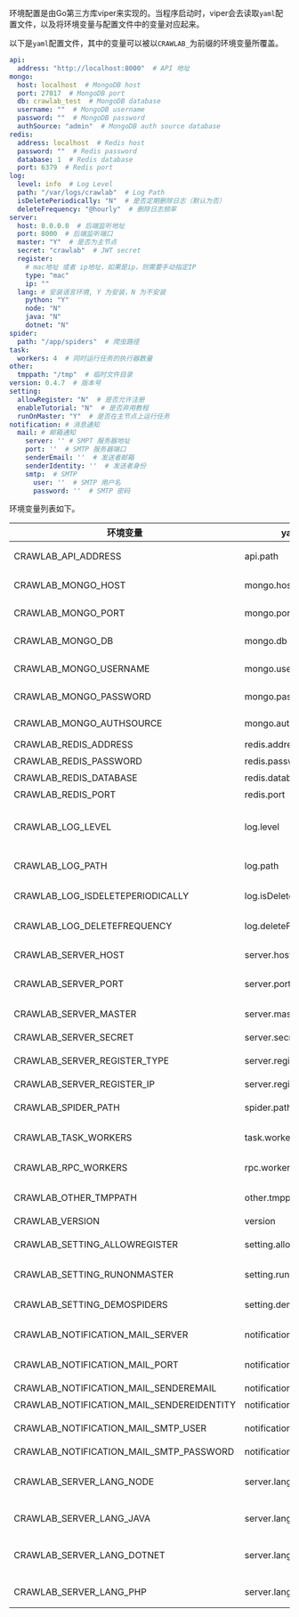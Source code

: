 环境配置是由Go第三方库viper来实现的。当程序启动时，viper会去读取`yaml`配置文件，以及将环境变量与配置文件中的变量对应起来。

以下是`yaml`配置文件，其中的变量可以被以`CRAWLAB_`为前缀的环境变量所覆盖。

```yaml
api:
  address: "http://localhost:8000"  # API 地址
mongo:
  host: localhost  # MongoDB host
  port: 27017  # MongoDB port
  db: crawlab_test  # MongoDB database
  username: ""  # MongoDB username
  password: ""  # MongoDB password
  authSource: "admin"  # MongoDB auth source database
redis:
  address: localhost  # Redis host
  password: ""  # Redis password
  database: 1  # Redis database
  port: 6379  # Redis port
log:
  level: info  # Log Level
  path: "/var/logs/crawlab"  # Log Path
  isDeletePeriodically: "N"  # 是否定期删除日志（默认为否）
  deleteFrequency: "@hourly"  # 删除日志频率
server:
  host: 0.0.0.0  # 后端监听地址
  port: 8000  # 后端监听端口
  master: "Y"  # 是否为主节点
  secret: "crawlab"  # JWT secret
  register:
    # mac地址 或者 ip地址，如果是ip，则需要手动指定IP
    type: "mac"
    ip: ""
  lang: # 安装语言环境, Y 为安装，N 为不安装
    python: "Y"
    node: "N"
    java: "N"
    dotnet: "N"
spider:
  path: "/app/spiders"  # 爬虫路径
task:
  workers: 4  # 同时运行任务的执行器数量
other:
  tmppath: "/tmp"  # 临时文件目录
version: 0.4.7  # 版本号
setting:
  allowRegister: "N"  # 是否允许注册
  enableTutorial: "N"  # 是否弃用教程
  runOnMaster: "Y"  # 是否在主节点上运行任务
notification: # 消息通知
  mail: # 邮箱通知
    server: '' # SMPT 服务器地址
    port: ''  # SMTP 服务器端口
    senderEmail: ''  # 发送者邮箱
    senderIdentity: ''  # 发送者身份
    smtp:  # SMTP
      user: ''  # SMTP 用户名
      password: ''  # SMTP 密码
```

环境变量列表如下。

环境变量 | yaml变量路径 | 描述 | 默认 | 可能值
--- | --- | --- | --- | ---
CRAWLAB_API_ADDRESS | api.path | 前端API地址 | http://localhost:8000 | 任意
CRAWLAB_MONGO_HOST | mongo.host | MongoDB Host地址 | localhost | 任意
CRAWLAB_MONGO_PORT | mongo.port | MongoDB端口号 | 27017 | 任意
CRAWLAB_MONGO_DB | mongo.db | MongoDB数据库名 | crawlab_test | 任意
CRAWLAB_MONGO_USERNAME | mongo.username | MongoDB用户名 | 空 | 任意
CRAWLAB_MONGO_PASSWORD | mongo.password | MongoDB密码 | 空 | 任意
CRAWLAB_MONGO_AUTHSOURCE | mongo.authSource | MongoDB AuthSource | 空 | 任意
CRAWLAB_REDIS_ADDRESS  | redis.address  | Redis地址 | localhost | 任意
CRAWLAB_REDIS_PASSWORD | redis.password | Redis密码 | 空 | 任意
CRAWLAB_REDIS_DATABASE | redis.database | Redis db | 1 | 数值
CRAWLAB_REDIS_PORT | redis.port | Redis 端口 | 空 | 数值
CRAWLAB_LOG_LEVEL | log.level | 日志级别 | info | debug, info, warn, error
CRAWLAB_LOG_PATH | log.path | 任务日志所在目录 | `/var/logs/crawlab` | 任意
CRAWLAB_LOG_ISDELETEPERIODICALLY | log.isDeletePeriodically | 是否定期删除日志 | Y | Y, N
CRAWLAB_LOG_DELETEFREQUENCY | log.deleteFrequency | 定期删除日志频率 | @hourly | 任意
CRAWLAB_SERVER_HOST | server.host | 服务器绑定IP | 0.0.0.0 | 任意
CRAWLAB_SERVER_PORT | server.port | 服务器绑定端口 | 8000 | 任意
CRAWLAB_SERVER_MASTER | server.master | 该节点是否为主节点 | N | Y, N
CRAWLAB_SERVER_SECRET | server.secret | 服务器密钥 | crawlab | 任意
CRAWLAB_SERVER_REGISTER_TYPE | server.register.type | 节点注册类别 | mac | mac, ip, hostname
CRAWLAB_SERVER_REGISTER_IP | server.register.ip | 节点注册IP | 空 | 任意
CRAWLAB_SPIDER_PATH | spider.path | 爬虫所在目录 | /app/spiders | 任意
CRAWLAB_TASK_WORKERS | task.workers | 任务并行执行个数 | 4 | 任意数字
CRAWLAB_RPC_WORKERS | rpc.workers | RPC 协程个数 | 16 | 任意数字
CRAWLAB_OTHER_TMPPATH | other.tmppath | 临时文件目录 | /tmp | 任意
CRAWLAB_VERSION | version |版本号 | 对应版本号 | 任意
CRAWLAB_SETTING_ALLOWREGISTER |setting.allowRegister | 是否允许注册 | N | Y, N
CRAWLAB_SETTING_RUNONMASTER |setting.runOnMaster | 是否在主节点运行任务 | Y | Y, N
CRAWLAB_SETTING_DEMOSPIDERS |setting.demoSpiders | 是否实用Demo爬虫 | N | Y, N
CRAWLAB_NOTIFICATION_MAIL_SERVER |notification.mail.server | SMPT 服务器地址 |空|任意
CRAWLAB_NOTIFICATION_MAIL_PORT |notification.mail.port | SMPT 服务器端口 |空|任意
CRAWLAB_NOTIFICATION_MAIL_SENDEREMAIL |notification.mail.senderEmail | 发送者邮箱 |空|任意
CRAWLAB_NOTIFICATION_MAIL_SENDEREIDENTITY |notification.mail.senderIdentity | 发送者身份 |空|任意
CRAWLAB_NOTIFICATION_MAIL_SMTP_USER |notification.mail.smtp | SMTP 用户名 |空|任意
CRAWLAB_NOTIFICATION_MAIL_SMTP_PASSWORD |notification.mail.password | SMTP 密码 |空|任意
CRAWLAB_SERVER_LANG_NODE | server.lang.node | 预安装 Node.js 语言环境 | 空 | Y, N
CRAWLAB_SERVER_LANG_JAVA | server.lang.java | 预安装 Java 语言环境 | 空 | Y, N
CRAWLAB_SERVER_LANG_DOTNET | server.lang.dotnet | 预安装 .Net Core 语言环境 | 空 | Y, N
CRAWLAB_SERVER_LANG_PHP | server.lang.php | 预安装 PHP 语言环境 | 空 | Y, N
